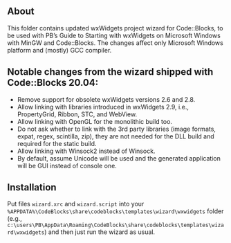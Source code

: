 About
-----
This folder contains updated wxWidgets project wizard for Code::Blocks, to be used with 
PB’s Guide to Starting with wxWidgets on Microsoft Windows with MinGW and Code::Blocks. 
The changes affect only Microsoft Windows platform and (mostly) GCC compiler.

Notable changes from the wizard shipped with Code::Blocks 20.04:
-----
- Remove support for obsolete wxWidgets versions 2.6 and 2.8.
- Allow linking with libraries introduced in wxWidgets 2.9, i.e., PropertyGrid, Ribbon, STC, and WebView.
- Allow linking with OpenGL for the monolithic build too.
- Do not ask whether to link with the 3rd party libraries (image formats, expat, regex, scintilla, zip), 
  they are not needed for the DLL build and required for the static build.
- Allow linking with Winsock2 instead of Winsock.
- By default, assume Unicode will be used and the generated application will be GUI instead of console one.

Installation
-----
Put files `wizard.xrc` and `wizard.script` into your `%APPDATA%\CodeBlocks\share\codeblocks\templates\wizard\wxwidgets` folder
(e.g., `c:\users\PB\AppData\Roaming\CodeBlocks\share\codeblocks\templates\wizard\wxwidgets`) and then just run the wizard as usual.